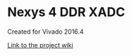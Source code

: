 # Nexys 4 DDR XADC <!-- Replace this line with the project name -->
Created for Vivado 2016.4

[Link to the project wiki](https://reference.digilentinc.com/learn/programmable-logic/tutorials/nexys-4-ddr-xadc-demo/start)

